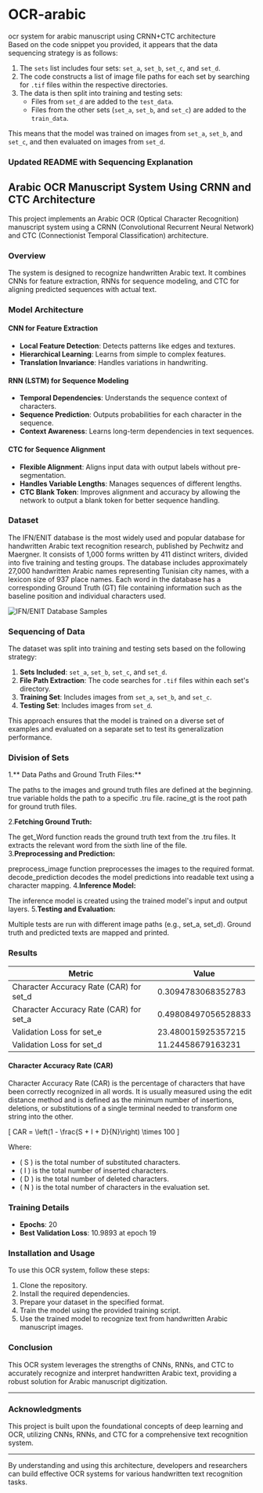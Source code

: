 # OCR-arabic
ocr system for arabic manuscript using CRNN+CTC architecture    
Based on the code snippet you provided, it appears that the data sequencing strategy is as follows:

1. The `sets` list includes four sets: `set_a`, `set_b`, `set_c`, and `set_d`.
2. The code constructs a list of image file paths for each set by searching for `.tif` files within the respective directories.
3. The data is then split into training and testing sets:
    - Files from `set_d` are added to the `test_data`.
    - Files from the other sets (`set_a`, `set_b`, and `set_c`) are added to the `train_data`.

This means that the model was trained on images from `set_a`, `set_b`, and `set_c`, and then evaluated on images from `set_d`.

### Updated README with Sequencing Explanation

## Arabic OCR Manuscript System Using CRNN and CTC Architecture

This project implements an Arabic OCR (Optical Character Recognition) manuscript system using a CRNN (Convolutional Recurrent Neural Network) and CTC (Connectionist Temporal Classification) architecture.

### Overview

The system is designed to recognize handwritten Arabic text. It combines CNNs for feature extraction, RNNs for sequence modeling, and CTC for aligning predicted sequences with actual text.

### Model Architecture

#### CNN for Feature Extraction

- **Local Feature Detection**: Detects patterns like edges and textures.
- **Hierarchical Learning**: Learns from simple to complex features.
- **Translation Invariance**: Handles variations in handwriting.

#### RNN (LSTM) for Sequence Modeling

- **Temporal Dependencies**: Understands the sequence context of characters.
- **Sequence Prediction**: Outputs probabilities for each character in the sequence.
- **Context Awareness**: Learns long-term dependencies in text sequences.

#### CTC for Sequence Alignment

- **Flexible Alignment**: Aligns input data with output labels without pre-segmentation.
- **Handles Variable Lengths**: Manages sequences of different lengths.
- **CTC Blank Token**: Improves alignment and accuracy by allowing the network to output a blank token for better sequence handling.

### Dataset

The IFN/ENIT database is the most widely used and popular database for handwritten Arabic text recognition research, published by Pechwitz and Maergner. It consists of 1,000 forms written by 411 distinct writers, divided into five training and testing groups. The database includes approximately 27,000 handwritten Arabic names representing Tunisian city names, with a lexicon size of 937 place names. Each word in the database has a corresponding Ground Truth (GT) file containing information such as the baseline position and individual characters used.

![IFN/ENIT Database Samples](path/to/your/image.png)

### Sequencing of Data

The dataset was split into training and testing sets based on the following strategy:

1. **Sets Included**: `set_a`, `set_b`, `set_c`, and `set_d`.
2. **File Path Extraction**: The code searches for `.tif` files within each set's directory.
3. **Training Set**: Includes images from `set_a`, `set_b`, and `set_c`.
4. **Testing Set**: Includes images from `set_d`.

This approach ensures that the model is trained on a diverse set of examples and evaluated on a separate set to test its generalization performance.

###  Division of Sets

1.** Data Paths and Ground Truth Files:**   

The paths to the images and ground truth files are defined at the beginning.
true variable holds the path to a specific .tru file.
racine_gt is the root path for ground truth files.

2.**Fetching Ground Truth:**

The get_Word function reads the ground truth text from the .tru files. It extracts the relevant word from the sixth line of the file.   
3.**Preprocessing and Prediction:**   

preprocess_image function preprocesses the images to the required format.
decode_prediction decodes the model predictions into readable text using a character mapping.
4.**Inference Model:**   

The inference model is created using the trained model's input and output layers.
5.**Testing and Evaluation:**   

Multiple tests are run with different image paths (e.g., set_a, set_d).
Ground truth and predicted texts are mapped and printed.
### Results

| Metric                         | Value                   |
|-------------------------------|-------------------------|
| Character Accuracy Rate (CAR) for set_d | 0.3094783068352783   |
| Character Accuracy Rate (CAR) for set_a | 0.49808497056528833  |
| Validation Loss for set_e      | 23.480015925357215      |
| Validation Loss for set_d      | 11.24458679163231       |

#### Character Accuracy Rate (CAR)

Character Accuracy Rate (CAR) is the percentage of characters that have been correctly recognized in all words. It is usually measured using the edit distance method and is defined as the minimum number of insertions, deletions, or substitutions of a single terminal needed to transform one string into the other.

\[ CAR = \left(1 - \frac{S + I + D}{N}\right) \times 100 \]

Where:
- \( S \) is the total number of substituted characters.
- \( I \) is the total number of inserted characters.
- \( D \) is the total number of deleted characters.
- \( N \) is the total number of characters in the evaluation set.

### Training Details

- **Epochs**: 20
- **Best Validation Loss**: 10.9893 at epoch 19

### Installation and Usage

To use this OCR system, follow these steps:

1. Clone the repository.
2. Install the required dependencies.
3. Prepare your dataset in the specified format.
4. Train the model using the provided training script.
5. Use the trained model to recognize text from handwritten Arabic manuscript images.

### Conclusion

This OCR system leverages the strengths of CNNs, RNNs, and CTC to accurately recognize and interpret handwritten Arabic text, providing a robust solution for Arabic manuscript digitization.

---

### Acknowledgments

This project is built upon the foundational concepts of deep learning and OCR, utilizing CNNs, RNNs, and CTC for a comprehensive text recognition system.

---

By understanding and using this architecture, developers and researchers can build effective OCR systems for various handwritten text recognition tasks.



